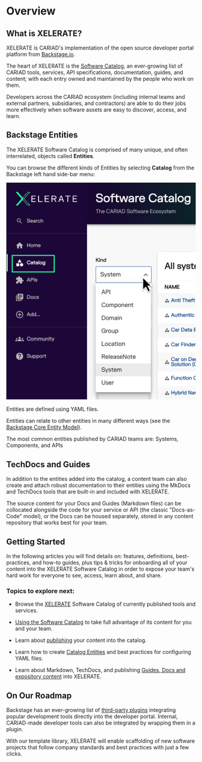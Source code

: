 # Overview

## What is XELERATE?

XELERATE is CARIAD's implementation of the open source developer portal platform from [Backstage.io](https://backstage.io).

The heart of XELERATE is the [Software Catalog](catalog.md), an ever-growing list of CARIAD tools, services, API specifications, documentation, guides, and content; with each entry owned and maintained by the people who work on them. 

Developers across the CARIAD ecosystem (including internal teams and external partners, subsidiaries, and contractors) are able to do their jobs more effectively when software assets are easy to discover, access, and learn.


## Backstage Entities

The XELERATE Software Catalog is comprised of many unique, and often interrelated, objects called **Entities**.

You can browse the different kinds of Entities by selecting **Catalog** from the Backstage left hand side-bar menu:

![Catalog Entity kinds](./img/catalog-kinds.png)

Entities are defined using YAML files. 

Entities can relate to other entities in many different ways (see the [Backstage Core Entity Model](https://backstage.io/docs/features/software-catalog/system-model/)).

The most common entities published by CARIAD teams are: Systems, Components, and APIs

## TechDocs and Guides

In addition to the entities added into the catalog, a content team can also create and attach robust documentation to their entities using the MkDocs and TechDocs tools that are built-in and included with XELERATE.

The source content for your Docs and Guides (Markdown files) can be collocated alongside the code for your service or API (the classic "Docs-as-Code" model), or the Docs can be housed separately, stored in any content repository that works best for your team.


## Getting Started

In the following articles you will find details on: features, definitions, best-practices, and how-to guides, plus tips & tricks for onboarding all of your content into the XELERATE Software Catalog in order to expose your team's hard work for everyone to see, access, learn about, and share.

### Topics to explore next:

- Browse the [XELERATE]( https://developer.cariad.digital/catalog) Software Catalog of currently published tools and services.

- [Using the Software Catalog](catalog.md) to take full advantage of its content for you and your team.

- Learn about [publishing](overview.md) your content into the catalog.

- Learn how to create [Catalog Entities](entities.md) and best practices for configuring YAML files.

- Learn about Markdown, TechDocs, and publishing [Guides, Docs and expository content](./guide-publishing.md) into XELERATE.


## On Our Roadmap

Backstage has an ever-growing list of [third-party plugins](https://backstage.io/plugins/) integrating popular development tools directly into the developer portal. Internal, CARIAD-made developer tools can also be integrated by wrapping them in a plugin.

With our template library, XELERATE will enable scaffolding of new software projects that follow company standards and best practices with just a few clicks.

